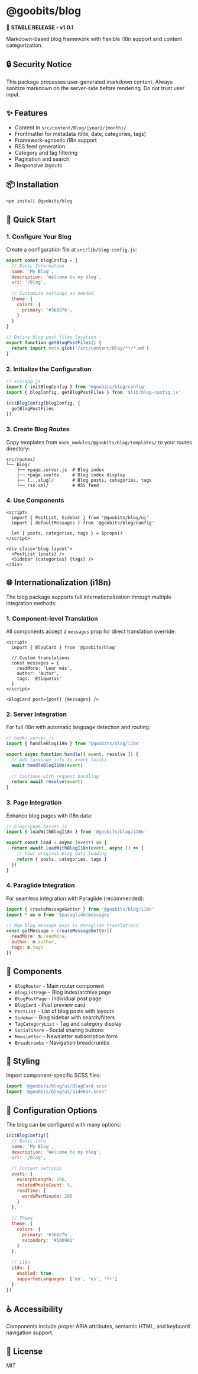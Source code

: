 # @goobits/blog

🚀 **STABLE RELEASE - v1.0.1**

Markdown-based blog framework with flexible i18n support and content categorization.

## 🔒 Security Notice

This package processes user-generated markdown content. Always sanitize markdown on the server-side before rendering. Do not trust user input.

## ✨ Features

- Content in `src/content/Blog/{year}/{month}/`
- Frontmatter for metadata (title, date, categories, tags)
- Framework-agnostic i18n support
- RSS feed generation
- Category and tag filtering
- Pagination and search
- Responsive layouts

## 📦 Installation

```bash
npm install @goobits/blog
```

## 🚀 Quick Start

### 1. Configure Your Blog

Create a configuration file at `src/lib/blog-config.js`:

```js
export const blogConfig = {
  // Basic Information
  name: 'My Blog',
  description: 'Welcome to my blog',
  uri: '/blog',
  
  // Customize settings as needed
  theme: {
    colors: {
      primary: '#3b82f6',
    }
  }
}

// Define blog post files location
export function getBlogPostFiles() {
  return import.meta.glob('/src/content/Blog/**/*.md')
}
```

### 2. Initialize the Configuration

```js
// src/app.js
import { initBlogConfig } from '@goobits/blog/config'
import { blogConfig, getBlogPostFiles } from '$lib/blog-config.js'

initBlogConfig(blogConfig, {
  getBlogPostFiles
})
```

### 3. Create Blog Routes

Copy templates from `node_modules/@goobits/blog/templates/` to your routes directory:

```
src/routes/
└── blog/
    ├── +page.server.js  # Blog index
    ├── +page.svelte     # Blog index display
    ├── [...slug]/       # Blog posts, categories, tags
    └── rss.xml/         # RSS feed
```

### 4. Use Components

```svelte
<script>
  import { PostList, Sidebar } from '@goobits/blog/ui'
  import { defaultMessages } from '@goobits/blog/config'
  
  let { posts, categories, tags } = $props()
</script>

<div class="blog-layout">
  <PostList {posts} />
  <Sidebar {categories} {tags} />
</div>
```

## 🌐 Internationalization (i18n)

The blog package supports full internationalization through multiple integration methods:

### 1. Component-level Translation

All components accept a `messages` prop for direct translation override:

```svelte
<script>
  import { BlogCard } from '@goobits/blog'
  
  // Custom translations
  const messages = {
    readMore: 'Leer más',
    author: 'Autor',
    tags: 'Etiquetas'
  }
</script>

<BlogCard post={post} {messages} />
```

### 2. Server Integration

For full i18n with automatic language detection and routing:

```js
// hooks.server.js
import { handleBlogI18n } from '@goobits/blog/i18n'

export async function handle({ event, resolve }) {
  // Add language info to event.locals
  await handleBlogI18n(event)
  
  // Continue with request handling
  return await resolve(event)
}
```

### 3. Page Integration

Enhance blog pages with i18n data:

```js
// blog/+page.server.js
import { loadWithBlogI18n } from '@goobits/blog/i18n'

export const load = async (event) => {
  return await loadWithBlogI18n(event, async () => {
    // Your original blog data loading
    return { posts, categories, tags }
  })
}
```

### 4. Paraglide Integration

For seamless integration with Paraglide (recommended):

```js
import { createMessageGetter } from '@goobits/blog/i18n'
import * as m from '$paraglide/messages'

// Map blog message keys to Paraglide translations
const getMessage = createMessageGetter({
  readMore: m.readMore,
  author: m.author,
  tags: m.tags
})
```

## 🧩 Components

- `BlogRouter` - Main router component
- `BlogListPage` - Blog index/archive page
- `BlogPostPage` - Individual post page
- `BlogCard` - Post preview card
- `PostList` - List of blog posts with layouts
- `Sidebar` - Blog sidebar with search/filters
- `TagCategoryList` - Tag and category display
- `SocialShare` - Social sharing buttons
- `Newsletter` - Newsletter subscription form
- `Breadcrumbs` - Navigation breadcrumbs

## 🎨 Styling

Import component-specific SCSS files:

```js
import '@goobits/blog/ui/BlogCard.scss'
import '@goobits/blog/ui/Sidebar.scss'
```

## 🔧 Configuration Options

The blog can be configured with many options:

```js
initBlogConfig({
  // Basic info
  name: 'My Blog',
  description: 'Welcome to my blog',
  uri: '/blog',
  
  // Content settings
  posts: {
    excerptLength: 200,
    relatedPostsCount: 5,
    readTime: {
      wordsPerMinute: 200
    }
  },
  
  // Theme
  theme: {
    colors: {
      primary: '#3b82f6',
      secondary: '#10b981'
    }
  },
  
  // i18n
  i18n: {
    enabled: true,
    supportedLanguages: ['en', 'es', 'fr']
  }
})
```

## ♿ Accessibility

Components include proper ARIA attributes, semantic HTML, and keyboard navigation support.

## 📄 License

MIT